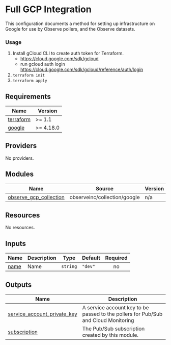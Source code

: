 # Full GCP Integration

This configuration documents a method for setting up infrastructure on Google for use by 
Observe pollers, and the Observe datasets.

### Usage

1. Install gCloud CLI to create auth token for Terraform.
      - https://cloud.google.com/sdk/gcloud
      - run gcloud auth login https://cloud.google.com/sdk/gcloud/reference/auth/login
1. `terraform init`
1. `terraform apply`


<!-- BEGINNING OF PRE-COMMIT-TERRAFORM DOCS HOOK -->
## Requirements

| Name | Version |
|------|---------|
| <a name="requirement_terraform"></a> [terraform](#requirement\_terraform) | >= 1.1 |
| <a name="requirement_google"></a> [google](#requirement\_google) | >= 4.18.0 |

## Providers

No providers.

## Modules

| Name | Source | Version |
|------|--------|---------|
| <a name="module_observe_gcp_collection"></a> [observe\_gcp\_collection](#module\_observe\_gcp\_collection) | observeinc/collection/google | n/a |

## Resources

No resources.

## Inputs

| Name | Description | Type | Default | Required |
|------|-------------|------|---------|:--------:|
| <a name="input_name"></a> [name](#input\_name) | Name | `string` | `"dev"` | no |

## Outputs

| Name | Description |
|------|-------------|
| <a name="output_service_account_private_key"></a> [service\_account\_private\_key](#output\_service\_account\_private\_key) | A service account key to be passed to the pollers for Pub/Sub and Cloud Monitoring |
| <a name="output_subscription"></a> [subscription](#output\_subscription) | The Pub/Sub subscription created by this module. |
<!-- END OF PRE-COMMIT-TERRAFORM DOCS HOOK -->
